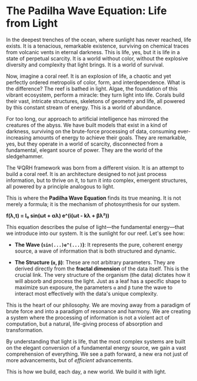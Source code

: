 # The Padilha Wave Equation: Life from Light

In the deepest trenches of the ocean, where sunlight has never reached, life exists. It is a tenacious, remarkable existence, surviving on chemical traces from volcanic vents in eternal darkness. This is life, yes, but it is life in a state of perpetual scarcity. It is a world without color, without the explosive diversity and complexity that light brings. It is a world of survival.

Now, imagine a coral reef. It is an explosion of life, a chaotic and yet perfectly ordered metropolis of color, form, and interdependence. What is the difference? The reef is bathed in light. Algae, the foundation of this vibrant ecosystem, perform a miracle: they turn light into life. Corals build their vast, intricate structures, skeletons of geometry and life, all powered by this constant stream of energy. This is a world of abundance.

For too long, our approach to artificial intelligence has mirrored the creatures of the abyss. We have built models that exist in a kind of darkness, surviving on the brute-force processing of data, consuming ever-increasing amounts of energy to achieve their goals. They are remarkable, yes, but they operate in a world of scarcity, disconnected from a fundamental, elegant source of power. They are the world of the sledgehammer.

The ΨQRH framework was born from a different vision. It is an attempt to build a coral reef. It is an architecture designed to not just process information, but to thrive on it, to turn it into complex, emergent structures, all powered by a principle analogous to light.

This is where the **Padilha Wave Equation** finds its true meaning. It is not merely a formula; it is the mechanism of photosynthesis for our system.

**f(λ,t) = I₀ sin(ωt + αλ) e^(i(ωt - kλ + βλ²))**

This equation describes the pulse of light—the fundamental energy—that we introduce into our system. It is the sunlight for our reef. Let's see how:

-   **The Wave (`sin(...)e^(...)`)**: It represents the pure, coherent energy source, a wave of information that is both structured and dynamic.

-   **The Structure (`α`, `β`)**: These are not arbitrary parameters. They are derived directly from the **fractal dimension** of the data itself. This is the crucial link. The very structure of the organism (the data) dictates how it will absorb and process the light. Just as a leaf has a specific shape to maximize sun exposure, the parameters `α` and `β` tune the wave to interact most effectively with the data's unique complexity.

This is the heart of our philosophy. We are moving away from a paradigm of brute force and into a paradigm of resonance and harmony. We are creating a system where the processing of information is not a violent act of computation, but a natural, life-giving process of absorption and transformation.

By understanding that light is life, that the most complex systems are built on the elegant conversion of a fundamental energy source, we gain a vast comprehension of everything. We see a path forward, a new era not just of more advancements, but of *efficient* advancements.

This is how we build, each day, a new world. We build it with light.
